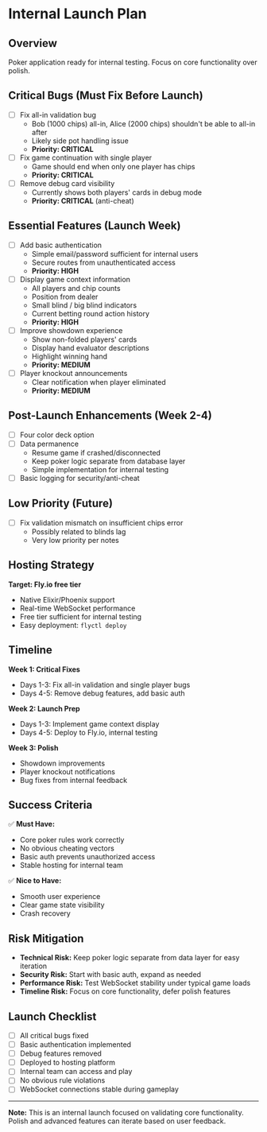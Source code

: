 # Internal Launch Plan

## Overview
Poker application ready for internal testing. Focus on core functionality over polish.

## Critical Bugs (Must Fix Before Launch)
- [ ] Fix all-in validation bug
  - Bob (1000 chips) all-in, Alice (2000 chips) shouldn't be able to all-in after
  - Likely side pot handling issue
  - **Priority: CRITICAL**
- [ ] Fix game continuation with single player
  - Game should end when only one player has chips
  - **Priority: CRITICAL**
- [ ] Remove debug card visibility
  - Currently shows both players' cards in debug mode
  - **Priority: CRITICAL** (anti-cheat)

## Essential Features (Launch Week)
- [ ] Add basic authentication
  - Simple email/password sufficient for internal users
  - Secure routes from unauthenticated access
  - **Priority: HIGH**
- [ ] Display game context information
  - All players and chip counts
  - Position from dealer
  - Small blind / big blind indicators
  - Current betting round action history
  - **Priority: HIGH**
- [ ] Improve showdown experience
  - Show non-folded players' cards
  - Display hand evaluator descriptions
  - Highlight winning hand
  - **Priority: MEDIUM**
- [ ] Player knockout announcements
  - Clear notification when player eliminated
  - **Priority: MEDIUM**

## Post-Launch Enhancements (Week 2-4)
- [ ] Four color deck option
- [ ] Data permanence
  - Resume game if crashed/disconnected
  - Keep poker logic separate from database layer
  - Simple implementation for internal testing
- [ ] Basic logging for security/anti-cheat

## Low Priority (Future)
- [ ] Fix validation mismatch on insufficient chips error
  - Possibly related to blinds lag
  - Very low priority per notes

## Hosting Strategy
**Target: Fly.io free tier**
- Native Elixir/Phoenix support
- Real-time WebSocket performance
- Free tier sufficient for internal testing
- Easy deployment: `flyctl deploy`

## Timeline
**Week 1: Critical Fixes**
- Days 1-3: Fix all-in validation and single player bugs
- Days 4-5: Remove debug features, add basic auth

**Week 2: Launch Prep**
- Days 1-3: Implement game context display
- Days 4-5: Deploy to Fly.io, internal testing

**Week 3: Polish**
- Showdown improvements
- Player knockout notifications
- Bug fixes from internal feedback

## Success Criteria
✅ **Must Have:**
- Core poker rules work correctly
- No obvious cheating vectors
- Basic auth prevents unauthorized access
- Stable hosting for internal team

✅ **Nice to Have:**
- Smooth user experience
- Clear game state visibility
- Crash recovery

## Risk Mitigation
- **Technical Risk:** Keep poker logic separate from data layer for easy iteration
- **Security Risk:** Start with basic auth, expand as needed
- **Performance Risk:** Test WebSocket stability under typical game loads
- **Timeline Risk:** Focus on core functionality, defer polish features

## Launch Checklist
- [ ] All critical bugs fixed
- [ ] Basic authentication implemented
- [ ] Debug features removed
- [ ] Deployed to hosting platform
- [ ] Internal team can access and play
- [ ] No obvious rule violations
- [ ] WebSocket connections stable during gameplay

---

**Note:** This is an internal launch focused on validating core functionality. Polish and advanced features can iterate based on user feedback.